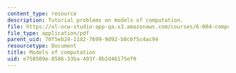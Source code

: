```yaml
---
content_type: resource
description: Tutorial problems on models of computation.
file: https://ol-ocw-studio-app-qa.s3.amazonaws.com/courses/6-004-computation-structures-spring-2009/e750509e858633ba493f8b2d46175ef9_MIT6_004s09_tutor10.pdf
file_type: application/pdf
parent_uid: 70f5eb24-11d2-7699-9d92-b0c6f5c4ac94
resourcetype: Document
title: Models of computation
uid: e750509e-8586-33ba-493f-8b2d46175ef9
---
```

